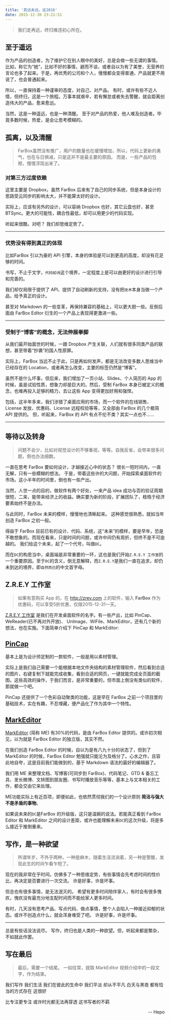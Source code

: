 ```yaml
---
title: '其远未远，这2016'
date: 2015-12-30 23:21:51
---
```


> 我们走再远，终归难违初心所在。

## 至于遥远
作为产品的创造者，为了维护它在别人眼中的美好，总是会做一些无谓的事情。
比如，称它为“她”，比如不好的事情，避而不谈，或者自以为有了美誉，无营养的言论也多了起来。于是，再优秀的公司和个人，慢慢都会变得普通，产品就更不用说了，也会普通起来。

所以，一直保持着一种谨审的态度，对自己、对产品。
有时，或许有些不近人情，但终归，这是一个旅程。万事本就艰辛，若有懈怠或者失去警醒，就会距离创造伟大的产品，愈来愈远。

当然，这是一种遥远，也是一种清醒。
至于对产品的热爱，他人难及创造者。毕竟多数时候，热爱，是会让思考模糊的。

## 孤离，以及清醒
> FarBox虽然没有推广，用户的数量也在缓慢增加，所以，代码上更新的勇气，也在与日俱减，只是这并不是最主要的原因。
> 而是，一些产品的包袱，慢慢浮现出来了。

### 对第三方过度依赖
这里主要是 Dropbox，虽然 FarBox 后来有了自己的同步系统，但是本身设计的思路受云同步的影响太大，并不能算太好的设计。

实际上，应该有另外的设计，可以容纳 Dropbox 也好，其它云盘也好，甚至 BTSync。更大的可能性，耦合性最低，却可以用更少的代码实现。

听起来很酷，对吧？ 我们却思维定势了。

- - - - -

### 优势没有得到真正的体现
比如FarBox 引以为豪的 API 引擎，本身的体验是可以到更高的高度，却没有花足够的时间。

书写，不止于文字，`代码如诗`这个境界，一定程度上是可以由更好的设计进行引导和完善的。

我们却仅局限于提供了 API、提供了自动刷新的支持，没有把`技术`本身当做一个产品，给予真正的设计。

甚至对 Markdown 的一些变革，再保持兼容的基础上，可以更大胆一些。反倒后面由 FarBox Editor 衍生的一个产品上表现得更激进一些。
- - - - -

### 受制于“博客”的概念，无法伸展拳脚
从我们最开始面世的时候，一跟 Dropbox 产生关联，人们就有很多同类产品的联想，甚至带着“抄袭”的国人性原罪。

实际上，FarBox 当远不止于此，只是再如何发声，都是无法改变多数人思维当中已经存在的 Location，或者再怎么改变，主要的标签仍然是“博客”。

虽然不是什么坏事，但后来，我们增加了一页小站、Slides、个人简历的 App 的时候，虽是试验性质，想象力却是巨大的。然后，受制 FarBox 本身已被定义的概念，也难再投入足够的精力，去让这些 App 变得更加好用和强悍。

包括，这半年多来，我们涉猎了桌面应用的市场，而一个软件的在线销售、License 发放、优惠码、License 远程校验等等，又全部由 FarBox 的几个极简API 提供的。
但，听起来，FarBox 的 API 有点不伦不类？其实一点也不……

- - - - -

##  等待以及转身
> 问题不会少，比如对视觉设计的不够重视，等等。自我反省，会带来很多问题，倒也办法细数。

一直在思考 FarBox 要如何设计，才越接近心中的状态？
很长一短时间内，一直无解，只有一些模糊的想法。
于是，带着这些许的大问题，开始探索桌面软件的市场。这小半年的时间里，倒也有一些产出。

当然，人世一点的目的，做软件有两个好处，一来产品 idea 成功与否的验证周期很短，二来，能带来经济上的收益。确实要为新的阶段，扩展团队了，桎梏于经济要素始终不是办法。

与此同时，FarBox 未来的模样，慢慢地也清晰起来。
这种感觉很熟悉，就如当年创造 FarBox 之初一般。

得益于 FarBox 目前已有的设计、代码、系统，这“未来”的模样，要是早年，恐是不敢想象的。而现在看来，只是时间的问题，或许中间仍有周折，但终不是不可逾越的。
我们给这个未来，起了一个代号，叫做`DC`。

而在`DC`的构思当中，桌面端是非常重要的一环，这也是我们开始`Z.R.E.Y 工作室`的一个重要原因。至于`DC`的含义，倒无意解释，而`Z.R.E.Y`是我们一直在追求，却仍未到达的境界，即`自然而已`的中文首字母。


## Z.R.E.Y 工作室
> 如果有意购买 App 的，在 http://zrey.com 上的软件，输入 **FarBox** 作为优惠码，可以享受5折优惠，仅限2015-12-31一天。

[Z.R.E.Y 工作室](http://www.zrey.com) 是我们在开发桌面软件的名字。有一些产出，比如 PinCap、WeReader(已不再对外开放)、 UnImage、WiFile、MarkEditor，还有几个新的想法，也在实施。下面简单介绍下 PinCap 和 MarkEditor:

## [PinCap](http://www.zrey.com/app/pincap?f=b)
基本上是为设计师定制的一款软件，一般是用以素材管理。

实际上是我们自己需要一个能根据本地文件夹结构的素材管理软件，然后看到合适的图片，右键复制下就能完成收集，看到合适的网页，一键就能完成全页面的截图。这些高效的操作，于我们而言，是非常重要的，但市面上倒没有类似的软件，那就做一个吧。

PinCap 还提供了一个色彩自动聚类的功能，这是早在 FarBox 之前一个项目里的基础技术，实在有趣，不忍埋藏，便产品化了作为其中一个特性。

## [MarkEditor](http://www.zrey.com/app/markeditor?f=b)
[MarkEditor](http://www.zrey.com/app/markeditor?f=b) (简称 ME) 有30%的代码，是由 FarBox Editor 提供的。或许初次相见，以为就是 FarBox Editor 的独立版，其实不然。

在我们创造 FarBox Editor 的时候，自以为是有八九十分的状态了，但到了 MarkEditor 的时候，FarBox Editor 勉强就只能沦为及格分了。心水之作，且容此地自夸，这是目前我们能做到的，基于 Markdown 语法的最好的编辑器了。

我们用 ME 来整理文档、写博客(可同步到 FarBox)、代码笔记、GTD & 备忘工具、发长微博、文转图到朋友圈、书写时播放音乐等等，基本上与文本相关的工作，都会交由它来处理。

ME功能实际上有近百项，即便如此，也依然贯彻我们的一个设计原则 **简洁与强大不是矛盾的事物**。

如果说未来的`DC`是FarBox 的升级版，这只是温婉的说法。若能真正看到 FarBox Editor 和 MarkEditor 之间的设计差距，或许也能理解未来`DC`的这次升级，将是多么接近于推倒重来。


## 写作，是一种欲望
>  所谓年岁，不外乎两种，一种是麻木，随着生活流淌着，另一种是警醒，发现此生的时间乍看乍短了。

现在的我非常在乎时间。仿佛多了一种思维定势，有些事情会先考虑时间的性价比，再决定是否要进行一次交流。
许是好事，许是坏事。

但总也有很多事情，是无法泯灭的。
希望有更多时间陪伴家人，有时会有很多愧疚，愧疚没有最充分地支配时间而不能给家人更多时间。

有时，几天没有思考产品、写点代码、做点事情，整个人会陷入一种接近抑郁的状态。或许不创造点什么，就会浑身难受了吧。
许是好事，许是坏事。

- - - - -

总是有些话没法说尽。
写作，终归也是人类的一种欲望。但，听起来都是繁杂，不如就此作罢。

## 写在最后
> 最后，需要一个结尾。
一如往常，就取 MarkEditor 视频介绍中的一段文字，作为结束。

我们写作
我们生活
我们在彼此的生命中
我们平淡
却从不平凡
白天与黑夜
都有恰当的方式存在
这很好

比专注更专注
或许时光都无法再穿透
这书写者的不羁


<div style="text-align:right">-- Hepo</div>



